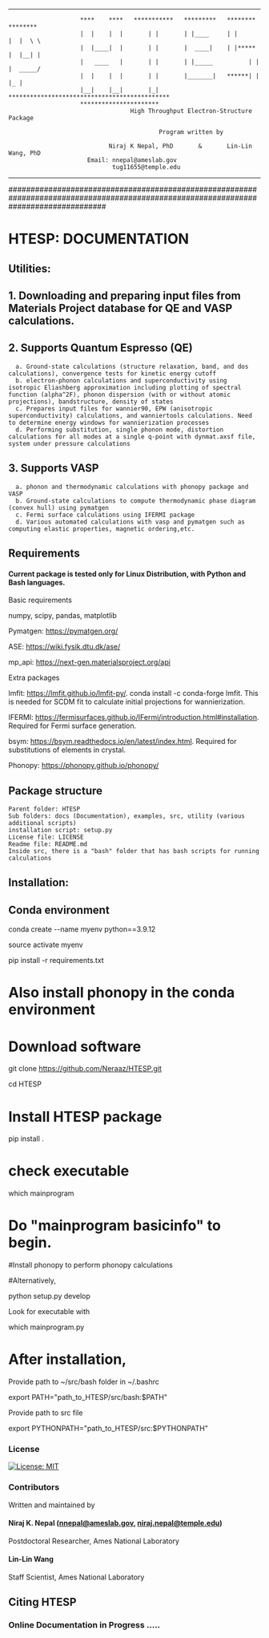 ______________


                        ****    ****   ***********   *********   ********       ********                 
                        |  |    |  |       | |       | |____     | |            |  |  \ \                 
                        |  |____|  |       | |       |  ____|    | |*****       |  |__| |                       
                        |   ____   |       | |       | |_____          | |      |  _____/                       
                        |  |    |  |       | |       |_______|   ******| |      |_ |                       
                        |__|    |__|       |_| *********************************************                                          
                        **********************                                                               
                                      High Throughput Electron-Structure Package                              

                                              Program written by

                                Niraj K Nepal, PhD       &       Lin-Lin Wang, PhD                        
                          Email: nnepal@ameslab.gov                              
                                 tug11655@temple.edu                              


_____________________________________________________________________________________________________________________________________
######################################################################################################################################

   # HTESP: DOCUMENTATION

##                                                                  Utilities:
                                
## 1. Downloading and preparing input files from Materials Project database for QE and VASP calculations.

## 2. Supports Quantum Espresso (QE) 
      a. Ground-state calculations (structure relaxation, band, and dos calculations), convergence tests for kinetic energy cutoff
      b. electron-phonon calculations and superconductivity using isotropic Eliashberg approximation including plotting of spectral function (alpha^2F), phonon dispersion (with or without atomic projections), bandstructure, density of states
      c. Prepares input files for wannier90, EPW (anisotropic superconductivity) calculations, and wanniertools calculations. Need to determine energy windows for wannierization processes
      d. Performing substitution, single phonon mode, distortion calculations for all modes at a single q-point with dynmat.axsf file, system under pressure calculations  
      
## 3. Supports VASP
      a. phonon and thermodynamic calculations with phonopy package and VASP
      b. Ground-state calculations to compute thermodynamic phase diagram (convex hull) using pymatgen
      c. Fermi surface calculations using IFERMI package
      d. Various automated calculations with vasp and pymatgen such as computing elastic properties, magnetic ordering,etc.
      

## Requirements

#### Current package is tested only for Linux Distribution, with Python and Bash languages.
Basic requirements

numpy, scipy, pandas, matplotlib

Pymatgen: https://pymatgen.org/

ASE: https://wiki.fysik.dtu.dk/ase/

mp_api: https://next-gen.materialsproject.org/api

Extra packages

lmfit: https://lmfit.github.io/lmfit-py/. conda install -c conda-forge lmfit. This is needed for SCDM fit to calculate initial projections for wannierization.

IFERMI: https://fermisurfaces.github.io/IFermi/introduction.html#installation. Required for Fermi surface generation.

bsym: https://bsym.readthedocs.io/en/latest/index.html. Required for substitutions of elements in crystal.

Phonopy: https://phonopy.github.io/phonopy/

## Package structure
    Parent folder: HTESP
    Sub folders: docs (Documentation), examples, src, utility (various additional scripts)
    installation script: setup.py
    License file: LICENSE
    Readme file: README.md
    Inside src, there is a "bash" folder that has bash scripts for running calculations

## Installation:
## Conda environment
conda create --name myenv python==3.9.12

source activate myenv

pip install -r requirements.txt

# Also install phonopy in the conda environment
# Download software 
git clone https://github.com/Neraaz/HTESP.git

cd HTESP
# Install HTESP package

pip install .

# check executable

which mainprogram

# Do "mainprogram basicinfo" to begin.
#Install phonopy to perform phonopy calculations

#Alternatively,

python setup.py develop

Look for executable with

which mainprogram.py

# After installation,

Provide path to ~/src/bash folder in ~/.bashrc

export PATH="path_to_HTESP/src/bash:$PATH"

Provide path to src file

export PYTHONPATH="path_to_HTESP/src:$PYTHONPATH"

### License

[![License: MIT](https://img.shields.io/badge/License-MIT-yellow.svg)](https://opensource.org/licenses/MIT)


### Contributors

Written and maintained by

#### Niraj K. Nepal (nnepal@ameslab.gov, niraj.nepal@temple.edu)

Postdoctoral Researcher, Ames National Laboratory

#### Lin-Lin Wang

Staff Scientist, Ames National Laboratory 

## Citing HTESP

### Online Documentation in Progress .....
